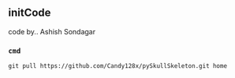 ## initCode

code by.. Ashish Sondagar

### `cmd`

```
git pull https://github.com/Candy128x/pySkullSkeleton.git home
```